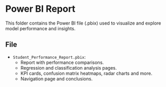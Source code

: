 # Power BI Report

This folder contains the Power BI file (.pbix) used to visualize and explore model performance and insights.

## File

- `Student_Performance_Report.pbix`: 
  - Report with performance comparisons.
  - Regression and classification analysis pages.
  - KPI cards, confusion matrix heatmaps, radar charts and more.
  - Navigation page and conclusions.
